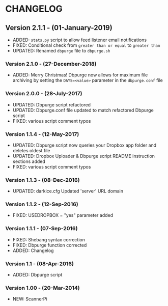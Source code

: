 # CHANGELOG

## Version 2.1.1 - (01-January-2019)
* ADDED: `stats.py` script to allow feed listener email notifications
* FIXED: Conditional check from `greater than or equal` to `greater than`
* UPDATED: Renamed `dbpurge` file to `dbpurge.sh` 

### Version 2.1.0 - (27-December-2018)
* ADDED: Merry Christmas! Dbpurge now allows for maximum file archiving by setting the `DAYS=<value>` parameter in the `dbpurge.conf` file 

### Version 2.0.0 - (28-July-2017)
* UPDATED: Dbpurge script refactored
* UPDATED: Dbpurge.conf file updated to match refactored Dbpurge script
* FIXED: various script comment typos

### Version 1.1.4 - (12-May-2017)
* UPDATED: Dbpurge script now queries your Dropbox app folder and deletes oldest file
* UPDATED: Dropbox Uploader & Dbpurge script README instruction sections added
* FIXED: various script comment typos

### Version 1.1.3 - (08-Dec-2016)
* UPDATED: darkice.cfg Updated 'server' URL domain

### Version 1.1.2 - (12-Sep-2016)
* FIXED: USEDROPBOX = "yes" parameter added

### Version 1.1.1 - (07-Sep-2016)
* FIXED: Shebang syntax correction
* FIXED: Dbpurge function corrected
* ADDED: Changelog

### Version 1.1 - (08-Apr-2016)
* ADDED: Dbpurge script

### Version 1.00 - (20-Mar-2014)
* NEW: ScannerPi
